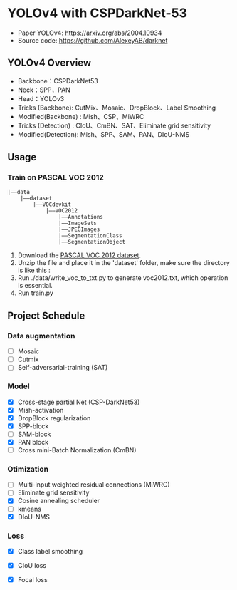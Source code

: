 # YOLOv4 with CSPDarkNet-53

- Paper YOLOv4: https://arxiv.org/abs/2004.10934
- Source code: https://github.com/AlexeyAB/darknet

## YOLOv4 Overview
+ Backbone：CSPDarkNet53
+ Neck：SPP，PAN
+ Head：YOLOv3
+ Tricks (Backbone): CutMix、Mosaic、DropBlock、Label Smoothing
+ Modified(Backbone) : Mish、CSP、MiWRC
+ Tricks (Detection) : CIoU、CmBN、SAT、Eliminate grid sensitivity
+ Modified(Detection): Mish、SPP、SAM、PAN、DIoU-NMS

## Usage
### Train on PASCAL VOC 2012
```
|——data
    |——dataset 
        |——VOCdevkit
            |——VOC2012
                |——Annotations
                |——ImageSets
                |——JPEGImages
                |——SegmentationClass
                |——SegmentationObject
```
1. Download the [PASCAL VOC 2012 dataset](http://host.robots.ox.ac.uk/pascal/VOC/).
2. Unzip the file and place it in the 'dataset' folder, make sure the directory is like this : 
3. Run ./data/write_voc_to_txt.py to generate voc2012.txt, which operation is essential. 
4. Run train.py

## Project Schedule
### Data augmentation
- [ ] Mosaic
- [ ] Cutmix
- [ ] Self-adversarial-training (SAT)
### Model
- [x] Cross-stage partial Net (CSP-DarkNet53)
- [x] Mish-activation
- [x] DropBlock regularization
- [x] SPP-block
- [ ] SAM-block
- [x] PAN block
- [ ] Cross mini-Batch Normalization (CmBN)
### Otimization
- [ ] Multi-input weighted residual connections (MiWRC)
- [ ] Eliminate grid sensitivity
- [x] Cosine annealing scheduler
- [ ] kmeans
- [x] DIoU-NMS
### Loss
- [x] Class label smoothing
- [x] CIoU loss
- [x] Focal loss


